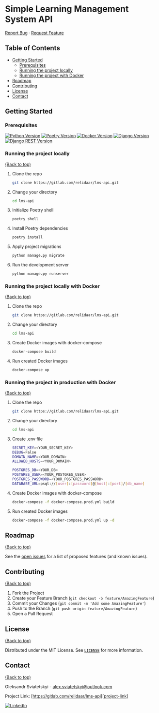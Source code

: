 # Simple Learning Management System API

[Report Bug][project-issues-link]
·
[Request Feature][project-issues-link]


## Table of Contents

- [Getting Started](#getting-started)
  - [Prerequisites](#prerequisites)
  - [Running the project locally](#running-the-project-locally)
  - [Running the project with Docker](#running-the-project-locally-with-docker)
- [Roadmap](#roadmap)
- [Contributing](#contributing)
- [License](#license)
- [Contact](#contact)



## Getting Started

### Prerequisites

[![Python Version][python-shield]][python-url]
[![Poetry Version][poetry-shield]][poetry-url]
[![Docker Version][docker-shield]][docker-url]
[![Django Version][django-shield]][django-url]
[![Django REST Version][djangorest-shield]][djangorest-url]


### Running the project locally
[(Back to top)](#table-of-contents)

1. Clone the repo
   ```sh
   git clone https://gitlab.com/relidaar/lms-api.git
   ```
2. Change your directory
   ```sh
   cd lms-api
   ```
3. Initialize Poetry shell 
   ```sh
   poetry shell
   ``` 
4. Install Poetry dependencies
   ```sh
   poetry install
   ```
5. Apply project migrations
   ```sh
   python manage.py migrate
   ```
6. Run the development server 
   ```sh
   python manage.py runserver
   ```


### Running the project locally with Docker
[(Back to top)](#table-of-contents)

1. Clone the repo
   ```sh
   git clone https://gitlab.com/relidaar/lms-api.git
   ```
2. Change your directory
   ```sh
   cd lms-api
   ```
3. Create Docker images with docker-compose
   ```sh
   docker-compose build
   ```
5. Run created Docker images
   ```sh
   docker-compose up
   ```



### Running the project in production with Docker
[(Back to top)](#table-of-contents)

1. Clone the repo
   ```sh
   git clone https://gitlab.com/relidaar/lms-api.git
   ```
2. Change your directory
   ```sh
   cd lms-api
   ```
3. Create .env file
   ```sh
   SECRET_KEY=<YOUR_SECRET_KEY>
   DEBUG=False
   DOMAIN_NAME=<YOUR_DOMAIN>
   ALLOWED_HOSTS=<YOUR_DOMAIN>

   POSTGRES_DB=<YOUR_DB>
   POSTGRES_USER=<YOUR_POSTGRES_USER>
   POSTGRES_PASSWORD=<YOUR_POSTGRES_PASSWORD>
   DATABASE_URL=psql://[user]:[password]@[host]:[port]/[db_name]
   ```
3. Create Docker images with docker-compose
   ```sh
   docker-compose -f docker-compose.prod.yml build
   ```
5. Run created Docker images
   ```sh
   docker-compose -f docker-compose.prod.yml up -d
   ```



## Roadmap
[(Back to top)](#table-of-contents)

See the [open issues][project-issues-link] for a list of proposed features (and known issues).



## Contributing
[(Back to top)](#table-of-contents)

1. Fork the Project
2. Create your Feature Branch (`git checkout -b feature/AmazingFeature`)
3. Commit your Changes (`git commit -m 'Add some AmazingFeature'`)
4. Push to the Branch (`git push origin feature/AmazingFeature`)
5. Open a Pull Request



## License
[(Back to top)](#table-of-contents)

Distributed under the MIT License. See  [`LICENSE`][license-url] for more information.



## Contact
[(Back to top)](#table-of-contents)

Oleksandr Sviatetskyi - alex.sviatetskyi@outlook.com

Project Link: [https://gitlab.com/relidaar/lms-api][project-link]

[![LinkedIn][linkedin-shield]][linkedin-url]



[project-link]: https://gitlab.com/relidaar/lms-api
[project-issues-link]: https://gitlab.com/relidaar/lms-api/-/issues

[license-url]: https://gitlab.com/relidaar/lms-api/blob/main/LICENSE

[linkedin-shield]: https://img.shields.io/badge/-LinkedIn-black.svg?style=for-the-badge&logo=linkedin&colorB=555
[linkedin-url]: https://www.linkedin.com/in/oleksandr-sviatetskyi-45424b143/

[python-shield]: https://img.shields.io/badge/python-3.9-brightgreen.svg?style=flat-square
[python-url]: https://python.org

[poetry-shield]:  https://img.shields.io/badge/poetry-1.1.6-brightgreen.svg?style=flat-square
[poetry-url]: https://python-poetry.org/

[docker-shield]:  https://img.shields.io/badge/docker--brightgreen.svg?style=flat-square
[docker-url]: https://www.docker.com/

[django-shield]: https://img.shields.io/badge/django-3.1.8-brightgreen.svg?style=flat-square
[django-url]: https://djangoproject.com

[djangorest-shield]: https://img.shields.io/badge/django_rest-3.12.4-brightgreen.svg?style=flat-square
[djangorest-url]: https://www.django-rest-framework.org/
